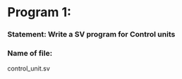 # Program 1: 
### Statement: Write a SV program for Control units

### Name of file:
control_unit.sv

